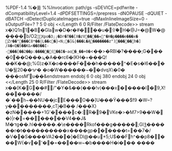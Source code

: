 %PDF-1.4
%�쏢
%%Invocation: path/gs -sDEVICE=pdfwrite -dCompatibilityLevel=1.4 -dPDFSETTINGS=/prepress -dNOPAUSE -dQUIET -dBATCH -dDetectDuplicateImages=true -dMaxInlineImageSize=0 -sOutputFile=? ?
5 0 obj
<</Length 6 0 R/Filter /FlateDecode>>
stream
x�}Q1n1�B�Glaw�D�r�#���u�۩�ؕH�@J=�@W�@����b/O2`Xpo�3;;�Dr�T��[X�zV����="�H�p����e���x�	Zr��"���C8*��|L��c�}<N;�]&|���L�Ą�������z")�����h�] /A�<Q�5��K&<��B��I--���[��2��p:�����(׎��I�~ao�_��+0�`<��>�RBl�?����;G���	�0��Q���ܜ�A��rc6�(KH�=���Q!��K��@;%G)z�X�o����F���h�����^�E�s�l6���U�됢20��ꨔ�
�o�W�����׃�~��dvqX\�0� ���osMﹾu��&endstream
endobj
6 0 obj
380
endobj
24 0 obj
<</Length 25 0 R/Filter /FlateDecode>>
stream
x��[K�G��#/"�Y�&��(���!v(���x�����I�9,X!�������/ �`��h~��NU��jcE���O��]U���Ϋ���$f9	�W~?y���������,cTj�B��
/���X}�zN�����+1G'����c�:R�9�VKe�>�M7>9��W��}|r�=�������V4��J&
M�דg��.hl�����.�\e����Rkof���g�����;Glǯ������r�t����������x����gp������t=��7�/�V��S����VA2���]�EDl@��u*5;U$��Fh^��p8����W{�v�'��=����w~�b����H�i���
����